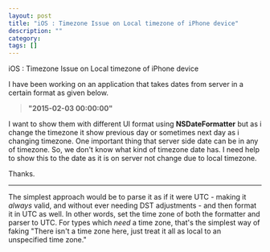 ```yaml
---
layout: post
title: "iOS : Timezone Issue on Local timezone of iPhone device"
description: ""
category:
tags: []
---
```


iOS : Timezone Issue on Local timezone of iPhone device


I have been working on an application that takes dates from server in a certain format as given below.

> **"2015-02-03 00:00:00"**

I want to show them with different UI format using **NSDateFormatter** but as i change the timezone it show previous day or sometimes next day as i changing timezone. One important thing that server side date can be in any of timezone. So, we don't know what kind of timezone date has. I need help to show this to the date as it is on server not change due to local timezone.

Thanks.


--------------------------------------- 
The simplest approach would be to parse it as if it were UTC - making it _always_ valid, and without ever needing DST adjustments - and then format it in UTC as well. In other words, set the time zone of both the formatter and parser to UTC. For types which _need_ a time zone, that's the simplest way of faking "There isn't a time zone here, just treat it all as local to an unspecified time zone."


